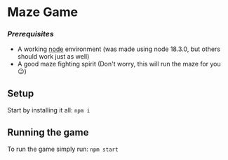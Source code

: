 # Maze Game

### _Prerequisites_

- A working [node](https://nodejs.org/en) environment (was made using node 18.3.0, but others should work just as well)
- A good maze fighting spirit (Don't worry, this will run the maze for you 😉)

## Setup

Start by installing it all: `npm i`

## Running the game

To run the game simply run: `npm start`
